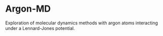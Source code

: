 # Argon-MD
Exploration of molecular dynamics methods with argon atoms interacting under a Lennard-Jones potential.
